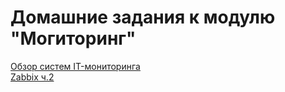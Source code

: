 # Домашние задания к модулю "Могиторинг"
[Обзор систем IT-мониторинга](https://github.com/nataliya-panina/Monitoring/blob/main/1/README.md)  
[Zabbix ч.2](https://github.com/nataliya-panina/Monitoring/blob/main/zabbix2/README.md)  

